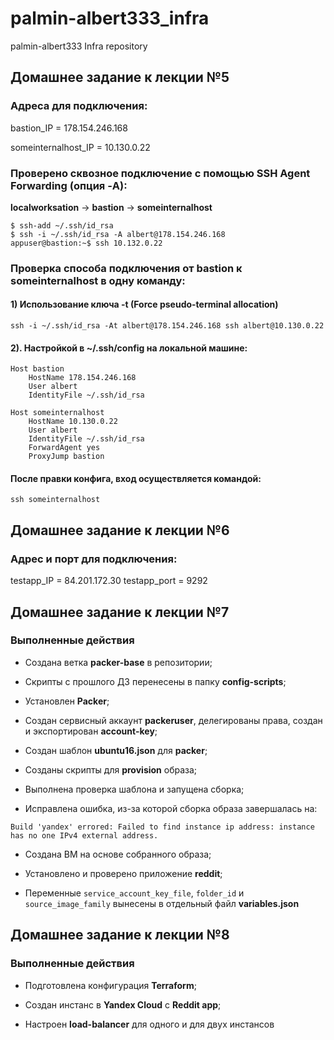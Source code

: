 # palmin-albert333_infra

palmin-albert333 Infra repository

## Домашнее задание к лекции №5

### Адреса для подключения:

bastion_IP = 178.154.246.168

someinternalhost_IP = 10.130.0.22

### Проверено сквозное подключение с помощью SSH Agent Forwarding (опция -A):

**localworksation** -> **bastion** -> **someinternalhost**
```
$ ssh-add ~/.ssh/id_rsa
$ ssh -i ~/.ssh/id_rsa -A albert@178.154.246.168
appuser@bastion:~$ ssh 10.132.0.22
```

### Проверка способа подключения от bastion к someinternalhost в одну команду:

#### 1) Использование ключа -t (Force pseudo-terminal allocation)
```ssh -i ~/.ssh/id_rsa -At albert@178.154.246.168 ssh albert@10.130.0.22```

#### 2). Настройкой в ~/.ssh/config на локальной машине:
```
Host bastion
    HostName 178.154.246.168
    User albert
    IdentityFile ~/.ssh/id_rsa

Host someinternalhost
    HostName 10.130.0.22
    User albert
    IdentityFile ~/.ssh/id_rsa
    ForwardAgent yes
    ProxyJump bastion
```
#### После правки конфига, вход осуществляется командой:
```ssh someinternalhost```

## Домашнее задание к лекции №6

### Адрес и порт для подключения:

testapp_IP = 84.201.172.30
testapp_port = 9292

## Домашнее задание к лекции №7

### Выполненные действия

- Создана ветка **packer-base** в репозитории;

- Скрипты с прошлого ДЗ перенесены в папку **config-scripts**;

- Установлен **Packer**;

- Создан сервисный аккаунт **packeruser**, делегированы права, создан и экспортирован **account-key**;

- Создан шаблон **ubuntu16.json** для **packer**;

- Созданы скрипты для **provision** образа;

- Выполнена проверка шаблона и запущена сборка;

- Исправлена ошибка, из-за которой сборка образа завершалась на:


```
Build 'yandex' errored: Failed to find instance ip address: instance has no one IPv4 external address.
```

- Создана ВМ на основе собранного образа;

- Установлено и проверено приложение **reddit**;

- Переменные
`service_account_key_file`, `folder_id` и `source_image_family`
вынесены в отдельный файл **variables.json**

## Домашнее задание к лекции №8

### Выполненные действия

- Подготовлена конфигурация **Terraform**;

- Cоздан инстанc в **Yandex Cloud** с **Reddit app**;

- Настроен **load-balancer** для одного и для двух инстансов
